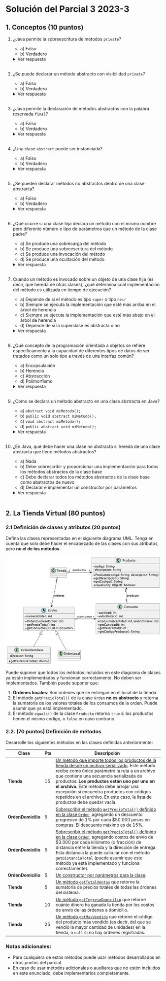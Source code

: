 # Solución del Parcial 3 2023-3

## 1. Conceptos (10 puntos)

1. ¿Java permite la sobreescritura de métodos `private`?
   - a) Falso
   - b) Verdadero
   <details>
      <summary>Ver respuesta</summary>
      a) Falso
   </details></br>

2. ¿Se puede declarar un método abstracto con visibilidad `private`?
   - a) Falso
   - b) Verdadero
   <details>
      <summary>Ver respuesta</summary>
      a) Falso
   </details></br>

3. ¿Java permite la declaración de métodos abstractos con la palabra reservada `final`?
   - a) Falso
   - b) Verdadero
   <details>
      <summary>Ver respuesta</summary>
      a) Falso
   </details></br>

4. ¿Una clase `abstract` puede ser instanciada?
   - a) Falso
   - b) Verdadero
   <details>
      <summary>Ver respuesta</summary>
      a) Falso
   </details></br>

5. ¿Se pueden declarar métodos no abstractos dentro de una clase abstracta?
   - a) Falso
   - b) Verdadero
   <details>
      <summary>Ver respuesta</summary>
      b) Verdadero
   </details></br>

6. ¿Qué ocurre si una clase hija declara un método con el mismo nombre pero diferente número o tipo de parámetros que un método de la clase padre?
   - a) Se produce una sobrecarga del método
   - b) Se produce una sobreescritura del método
   - c) Se produce una invocación del método
   - d) Se produce una ocultación del método
   <details>
      <summary>Ver respuesta</summary>
      a) Se produce una sobrecarga del método
   </details></br>

7. Cuando un método es invocado sobre un objeto de una clase hija (es decir, que hereda de otras clases), ¿qué determina cuál implementación del método es utilizada en tiempo de ejecución?
   - a) Depende de si el método es tipo `super` o tipo `heir`
   - b) Siempre se ejecuta la implementación que esté más arriba en el árbol de herencia
   - c) Siempre se ejecuta la implementación que esté más abajo en el árbol de herencia
   - d) Depende de si la superclase es abstracta o no
   <details>
      <summary>Ver respuesta</summary>
      c) Siempre se ejecuta la implementación que esté más abajo en el árbol de herencia
   </details></br>

8. ¿Qué concepto de la programación orientada a objetos se refiere específicamente a la capacidad de diferentes tipos de datos de ser tratados como un solo tipo a través de una interfaz común?
   - a) Encapsulación
   - b) Herencia
   - c) Abstracción
   - d) Polimorfismo
   <details>
      <summary>Ver respuesta</summary>
      d) Polimorfismo
   </details></br>

9. ¿Cómo se declara un método abstracto en una clase abstracta en Java?
   - a) `abstract void miMetodo();`
   - b) `public void abstract miMetodo();`
   - c) `void abstract miMetodo();`
   - d) `public abstract void miMetodo();`
   <details>
      <summary>Ver respuesta</summary>
      d) `public abstract void miMetodo();`
   </details></br>

10. ¿En Java, qué debe hacer una clase no abstracta si hereda de una clase abstracta que tiene métodos abstractos?
    - a) Nada
    - b) Debe sobrescribir y proporcionar una implementación para todos los métodos abstractos de la clase base
    - c) Debe declarar todos los métodos abstractos de la clase base como abstractos de nuevo
    - d) Declarar e implementar un constructor por parámetros
    <details>
       <summary>Ver respuesta</summary>
       b) Debe sobrescribir y proporcionar una implementación para todos los métodos abstractos de la clase base
    </details></br>

## 2. La Tienda Virtual (80 puntos)

### 2.1 Definición de clases y atributos (20 puntos)

Defina las clases representadas en el siguiente diagrama UML. Tenga en cuenta que solo debe hacer el encabezado de las clases con sus atributos, pero **no el de los métodos.**

![Diagrama de clases](./assets/Parcial2-2330-diagrama.png)

Puede suponer que todos los métodos incluidos en este diagrama de clases ya están implementados y funcionan correctamente. No deben ser implementados. También puede suponer que:

1. **Órdenes locales**: Son órdenes que se entregan en el local de la tienda.
2. El método `getPrecioTotal()` de la clase `Orden` **no es abstracto** y retorna la sumatoria de los valores totales de los consumos de la orden. Puede asumir que ya está implementado.
3. El método `equals()` de la clase `Producto` retorna `true` si los productos tienen el mismo código, o `false` en caso contrario.

### 2.2. (70 puntos) Definición de métodos

Desarrolle los siguientes métodos en las clases definidas anteriormente:

| Clase              | Pts | Descripción                                                                                                                                                                                                                                                                                                                                                                                                                                                              |
|--------------------|-----|--------------------------------------------------------------------------------------------------------------------------------------------------------------------------------------------------------------------------------------------------------------------------------------------------------------------------------------------------------------------------------------------------------------------------------------------------------------------------|
| **Tienda**         | 15  | [Un método que importe todos los productos de la tienda desde un archivo serializado](./src/main/java/com/company/model/Tienda.java#L55). Este método recibe como único parámetro la ruta a un archivo que contiene una secuencia serializada de productos. **Los productos están uno por uno en el archivo**. Este método debe arrojar una excepción si encuentra productos con códigos repetidos en el archivo. En este caso, la lista de productos debe quedar vacía. |
| **OrdenDomicilio** | 5   | [Sobrescribir el método `getPrecioTotal()` definido en la clase `Orden`](./src/main/java/com/company/model/orden/OrdenLocal.java#L12), agregando un descuento progresivo de 1% por cada $50.000 pesos en compras. El descuento máximo es de 15%.                                                                                                                                                                                                                         |
| **OrdenDomicilio** | 5   | [Sobrescribir el método `getPrecioTotal()` definido en la clase `Orden`](./src/main/java/com/company/model/orden/OrdenDomicilio.java#L33), agregando costos de envío de $3.000 por cada kilómetro (o fracción) de distancia entre la tienda y la dirección de entrega. Esta distancia la puede calcular con el método `getDistanciaTotal` (puede asumir que este método ya está implementado y funciona correctamente).                                                  |
| **OrdenDomicilio** | 5   | [Un constructor por parámetros para la clase](./src/main/java/com/company/model/orden/OrdenDomicilio.java#L9).                                                                                                                                                                                                                                                                                                                                                           |
| **Tienda**         | 5   | [Un método `getTotalVentas`](src/main/java/com/company/model/Tienda.java#L126) que retorne la sumatoria de precios totales de todas las órdenes del sistema.                                                                                                                                                                                                                                                                                                             |
| **Tienda**         | 10  | [Un método `getIngresoDomicilio`](./src/main/java/com/company/model/Tienda.java#L149) que retorne cuánto dinero ha ganado la tienda por los costos de envío de las órdenes a domicilio.                                                                                                                                                                                                                                                                                  |
| **Tienda**         | 25  | [Un método `getMasVendido`](./src/main/java/com/company/model/Tienda.java#L185) que retorne el código del producto más vendido (es decir, del que se vendió la mayor cantidad de unidades) en la tienda, o `null` si no hay órdenes registradas.                                                                                                                                                                                                                         |

### Notas adicionales:

- Para cualquiera de estos métodos puede usar métodos desarrollados en otros puntos del parcial.
- En caso de usar métodos adicionales o auxiliares que no estén incluidos en este enunciado, debe implementarlos completamente.
